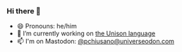 ### Hi there 👋

- 😄 Pronouns: he/him
- 🔭 I’m currently working on [the Unison language](https://unison-lang.org)
- 📫 I'm on Mastodon: <a rel="me" href="https://universeodon.com/@pchiusano">@pchiusano@universeodon.com</a>
